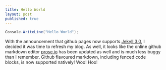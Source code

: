 ```yaml
---
title: Hello World
layout: post
published: true
---
```


```csharp
Console.WriteLine("Hello World");
```

With the announcement that github pages now supports [Jekyll 3.0](https://jekyllrb.com/), I decided it was time to refresh my blog. As well, it looks like the online github markdown editor [prose.io](http://prose.io) has been updated as well and is much less buggy than I remember. Github flavoured markdown, including fenced code blocks, is now supported natively! Woo! Hoo!
